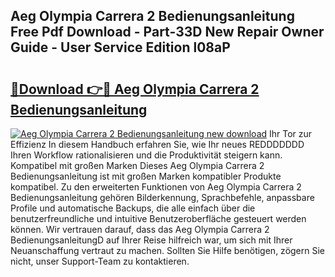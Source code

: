 ## Aeg Olympia Carrera 2 Bedienungsanleitung Free Pdf Download - Part-33D New Repair Owner Guide - User Service Edition l08aP

# <h2><a href="http://df5fzi3.blite.top/?on=Aeg+Olympia+Carrera+2+Bedienungsanleitung">🔗Download 👉🔴 Aeg Olympia Carrera 2 Bedienungsanleitung</a></h2>

[![Aeg Olympia Carrera 2 Bedienungsanleitung new download](https://i.imgur.com/lujVjoI.png)](http://df5fzi3.blite.top/?on=Aeg+Olympia+Carrera+2+Bedienungsanleitung)
Ihr Tor zur Effizienz In diesem Handbuch erfahren Sie, wie Ihr neues REDDDDDDD Ihren Workflow rationalisieren und die Produktivität steigern kann. Kompatibel mit großen Marken Dieses Aeg Olympia Carrera 2 Bedienungsanleitung ist mit großen Marken kompatibler Produkte kompatibel. Zu den erweiterten Funktionen von Aeg Olympia Carrera 2 Bedienungsanleitung gehören Bilderkennung, Sprachbefehle, anpassbare Profile und automatische Backups, die alle einfach über die benutzerfreundliche und intuitive Benutzeroberfläche gesteuert werden können. Wir vertrauen darauf, dass das Aeg Olympia Carrera 2 BedienungsanleitungD auf Ihrer Reise hilfreich war, um sich mit Ihrer Neuanschaffung vertraut zu machen. Sollten Sie Hilfe benötigen, zögern Sie nicht, unser Support-Team zu kontaktieren.
